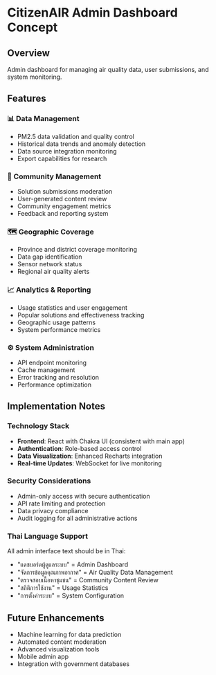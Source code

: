 # CitizenAIR Admin Dashboard Concept

## Overview

Admin dashboard for managing air quality data, user submissions, and system monitoring.

## Features

### 📊 Data Management

- PM2.5 data validation and quality control
- Historical data trends and anomaly detection
- Data source integration monitoring
- Export capabilities for research

### 👥 Community Management

- Solution submissions moderation
- User-generated content review
- Community engagement metrics
- Feedback and reporting system

### 🗺️ Geographic Coverage

- Province and district coverage monitoring
- Data gap identification
- Sensor network status
- Regional air quality alerts

### 📈 Analytics & Reporting

- Usage statistics and user engagement
- Popular solutions and effectiveness tracking
- Geographic usage patterns
- System performance metrics

### ⚙️ System Administration

- API endpoint monitoring
- Cache management
- Error tracking and resolution
- Performance optimization

## Implementation Notes

### Technology Stack

- **Frontend**: React with Chakra UI (consistent with main app)
- **Authentication**: Role-based access control
- **Data Visualization**: Enhanced Recharts integration
- **Real-time Updates**: WebSocket for live monitoring

### Security Considerations

- Admin-only access with secure authentication
- API rate limiting and protection
- Data privacy compliance
- Audit logging for all administrative actions

### Thai Language Support

All admin interface text should be in Thai:

- "แดชบอร์ดผู้ดูแลระบบ" = Admin Dashboard
- "จัดการข้อมูลคุณภาพอากาศ" = Air Quality Data Management
- "ตรวจสอบเนื้อหาชุมชน" = Community Content Review
- "สถิติการใช้งาน" = Usage Statistics
- "การตั้งค่าระบบ" = System Configuration

## Future Enhancements

- Machine learning for data prediction
- Automated content moderation
- Advanced visualization tools
- Mobile admin app
- Integration with government databases
